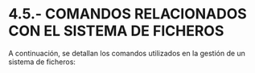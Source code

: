 # 4.5.- COMANDOS RELACIONADOS CON EL SISTEMA DE FICHEROS

A continuación, se detallan los comandos utilizados en la gestión de un sistema de ficheros:
